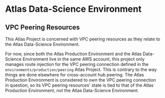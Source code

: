 # Atlas Data-Science Environment

## VPC Peering Resources

This Atlas Project is concerned with VPC peering resources as they relate to the Atlas Data-Science Environment.

For now, since both the Atlas Production Environment and the Atlas Data-Science Environment live in the same AWS
account, this project only manages route injection for the VPC peering connection defined in the
`environments/production/peering` Atlas Project. This is contrary to the way things are done elsewhere for cross-account
hub peering. The Atlas Production Environment is considered to _own_ the VPC peering connection in question, so its
VPC peering resources' state is tied to that of the Atlas Production Environment, not the Atlas Data-Science
Environment.
